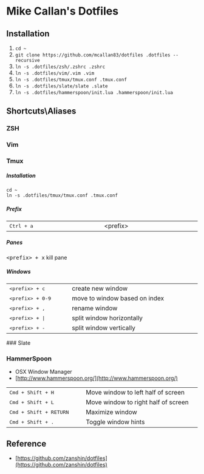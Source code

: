 <style>
table {
    display: table;
    width: 100%;
}
</style>
# Mike Callan's Dotfiles

## Installation

1. `cd ~`
2. `git clone https://github.com/mcallan83/dotfiles .dotfiles --recursive`
3. `ln -s .dotfiles/zsh/.zshrc .zshrc`
4. `ln -s .dotfiles/vim/.vim .vim`
5. `ln -s .dotfiles/tmux/tmux.conf .tmux.conf`
6. `ln -s .dotfiles/slate/slate .slate`
7. `ln -s .dotfiles/hammerspoon/init.lua .hammerspoon/init.lua`

## Shortcuts\Aliases

### ZSH

### Vim

### Tmux

##### Installation

    cd ~ 
    ln -s .dotfiles/tmux/tmux.conf .tmux.conf

##### Prefix

<table style="display: table">
    <tr>
        <td><kbd>Ctrl + a</kbd></td>
        <td>&lt;prefix&gt;</td>
    </tr>
</table>

##### Panes

<tr>
    <td>
        <kbd>&lt;prefix&gt; + x</kbd>
    </td>
    <td>
        kill pane
    </td>
</tr>


##### Windows

<table>
    <tr>
        <td>
            <kbd>&lt;prefix&gt; + c</kbd>
        </td>
        <td>
            create new window
        </td>
    </tr>
    <tr>
        <td>
            <kbd>&lt;prefix&gt; + 0-9</kbd>
        </td>
        <td>
            move to window based on index
        </td>
    </tr>
    <tr>
        <td>
            <kbd>&lt;prefix&gt; + ,</kbd>
        </td>
        <td>
            rename window
        </td>
    </tr>
    <tr>
        <td>
            <kbd>&lt;prefix&gt; + |</kbd>
        </td>
        <td>
            split window horizontally
        </td>
    </tr>
    <tr>
        <td>
            <kbd>&lt;prefix&gt; + -</kbd>
        </td>
        <td>
            split window vertically
        </td>
    </tr>
</table>
### Slate

### HammerSpoon

- OSX Window Manager
- [http://www.hammerspoon.org/](http://www.hammerspoon.org/)

<table>
	<tr>
		<td width="40%">
			<kbd>Cmd + Shift + H</kbd>
		</td>
		<td>
			Move window to left half of screen
		</td>
	</tr>
	<tr>
		<td>
			<kbd>Cmd + Shift + L</kbd>
		</td>
		<td>
			Move window to right half of screen
		</td>
	</tr>
	<tr>
		<td>
			<kbd>Cmd + Shift + RETURN</kbd>
		</td>
		<td>
			Maximize window
		</td>
	</tr>
	<tr>
		<td>
			<kbd>Cmd + Shift + . </kbd>
		</td>
		<td>
			Toggle window hints
		</td>
	</tr>
</table>

## Reference

- [https://github.com/zanshin/dotfiles](https://github.com/zanshin/dotfiles)

